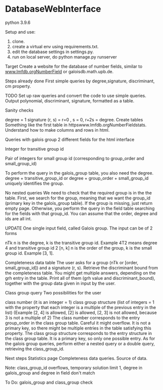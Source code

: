# DatabaseWebInterface
python 3.9.6

Setup and use: 
1. clone. 
2. create a virtual env using requirements.txt. 
3. edit the database settings in settings.py. 
4. run on local server, do python manage.py runserver 

Target Create a website for the database of number fields, similar to www.lmfdb.orgNumberField or galoisdb.math.upb.de.

Steps already done First simple queries by degree,signature, discriminant, cm property.

TODO Set up raw queries and convert the code to use simple queries. Output polynomial, discriminant, signature, formatted as a table.

Sanity checks

degree = 1
signature (r, s) = r=0 , s = 0, r+2s = degree.
Create tables Something like the first table in httpswww.lmfdb.orgNumberFieldstats. Understand how to make columns and rows in html.

Queries with galois group 2 different fields for the html interface

Integer for transitive group id

Pair of integers for small group id (corresponding to group_order and small_group_id)

To perform the query in the galois_group table, you also need the degree. degree + transitive_group_id or degree + group_order + small_group_id uniquely identifies the group.

No nested queries We need to check that the required group is in the the table. First, we search for the group, meaning that we want the group_id (primary key in the galois_group table). If the group is missing, just return empty page. Otherwise, you perform the query in the field table searching for the fields with that group_id. You can assume that the order, degree and ids are all int.

UPDATE One single input field, called Galois group. The input can be of 2 forms

nTk n is the degree, k is the transitive group id. Example 4T2 means degree 4 and transitive group id 2
[n, k] n is the order of the group, k is the small group id. Example [3, 1].

Completeness data table The user asks for a group (nTk or [order, small_group_id]) and a signature (r, s). Retrieve the discriminant bound from the completeness table. You might get multiple answers, depending on the grh entry in the table. Print all of them (grh value and discriminant_bound), together with the group data given in input by the user.

Class group query Two possibilities for the user

class number (it is an integer = 1)
class group structure (list of integers = 1 with the property that each integer is a multiple of the previous entry in the list) (Example [2, 4] is allowed, [2] is allowed, [2, 3] is not allowed, because 3 is not a multiple of 2)
The class number corresponds to the entry group_order in the class group table. Careful it might overflow. It is not a primary key, so there might be multiple entries in the table satisfying this property. The class group structure corresponds to the entry structure in the class group table. It is a primary key, so only one possible entry. As for the galois group queries, perform either a nested query or a double query, retrieving the class_group_id.

Next steps Statistics page Completeness data queries. Source of data.

Note: class_group_id overflows, temporary solution limit 1, degree in galois_group and degree in field don't match

To Do:
galois_group and class_group check
